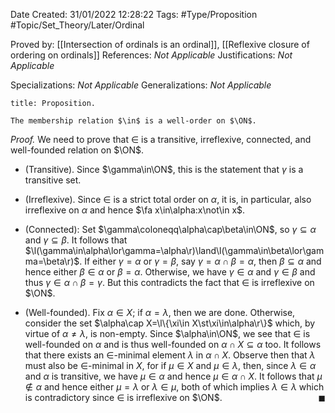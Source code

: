 <div class="topSpace"></div>

Date Created: 31/01/2022 12:28:22
Tags: #Type/Proposition #Topic/Set_Theory/Later/Ordinal

Proved by: [[Intersection of ordinals is an ordinal]], [[Reflexive closure of ordering on ordinals]]
References: <i>Not Applicable</i>
Justifications: <i>Not Applicable</i>

Specializations: <i>Not Applicable</i>
Generalizations: <i>Not Applicable</i>

``` ad-Proposition
title: Proposition.

The membership relation $\in$ is a well-order on $\ON$.

```

<i>Proof.</i> We need to prove that $\in$ is a transitive, irreflexive, connected, and well-founded relation on $\ON$.
* (Transitive). Since $\gamma\in\ON$, this is the statement that $\gamma$ is a transitive set.

* (Irreflexive). Since $\in$ is a strict total order on $\alpha$, it is, in particular, also irreflexive on $\alpha$ and hence $\fa x\in\alpha:x\not\in x$.
* (Connected): Set $\gamma\coloneqq\alpha\cap\beta\in\ON$, so $\gamma\subseteq\alpha$ and $\gamma\subseteq\beta$. It follows that $\l(\gamma\in\alpha\lor\gamma=\alpha\r)\land\l(\gamma\in\beta\lor\gamma=\beta\r)$. If either $\gamma=\alpha$ or $\gamma=\beta$, say $\gamma=\alpha\cap\beta=\alpha$, then $\beta\subseteq\alpha$ and hence either $\beta\in\alpha$ or $\beta=\alpha$. Otherwise, we have $\gamma\in\alpha$ and $\gamma\in\beta$ and thus $\gamma\in\alpha\cap\beta=\gamma$. But this contradicts the fact that $\in$ is irreflexive on $\ON$.
* (Well-founded). Fix $\alpha\in X$; if $\alpha=\lambda$, then we are done. Otherwise, consider the set $\alpha\cap X=\l\{\xi\in X\st\xi\in\alpha\r\}$ which, by virtue of $\alpha\neq\lambda$, is non-empty. Since $\alpha\in\ON$, we see that $\in$ is well-founded on $\alpha$ and is thus well-founded on $\alpha\cap X\subseteq\alpha$ too. It follows that there exists an $\in$-minimal element $\lambda$ in $\alpha\cap X$. Observe then that $\lambda$ must also be $\in$-minimal in $X$, for if $\mu\in X$ and $\mu\in\lambda$, then, since $\lambda\in\alpha$ and $\alpha$ is transitive, we have $\mu\in\alpha$ and hence $\mu\in\alpha\cap X$. It follows that $\mu\not\in\alpha$ and hence either $\mu=\lambda$ or $\lambda\in\mu$, both of which implies $\lambda\in\lambda$ which is contradictory since $\in$ is irreflexive on $\ON$.<span style="float:right;">$\blacksquare$</span>
